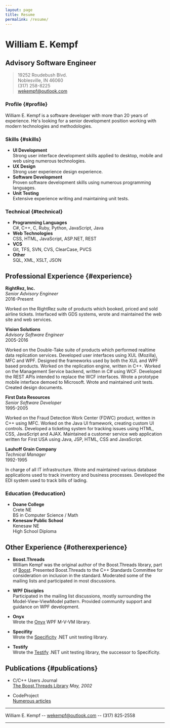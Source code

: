 ```yaml
---
layout: page
title: Resume
permalink: /resume/
---
```


# William E. Kempf

## Advisory Software Engineer

> 19252 Roudebush Blvd.  
> Noblesville, IN 46060  
> (317) 258-8225  
> wekempf@outlook.com

### Profile {#profile}

William E. Kempf is a software developer with more than 20 years of experience. He's looking for a senior
development position working with modern technologies and methodologies.

### Skills {#skills}

* **UI Development**  
  Strong user interface development skills applied to desktop, mobile and web using numerous technologies.
* **UX Design**  
  Strong user experience design experience.
* **Software Development**  
  Proven software development skills using numerous programming languages.
* **Unit Testing**  
  Extensive experience writing and maintaining unit tests.

### Technical {#technical}

* **Programming Languages**  
   C#, C++, C, Ruby, Python, JavaScript, Java
* **Web Technologies**  
   CSS, HTML, JavaScript, ASP.NET, REST
* **VCS**  
   Git, TFS, SVN, CVS, ClearCase, PVCS
* **Other**  
   SQL, XML, XSLT, JSON

## Professional Experience {#experience}

**RightRez, Inc.**  
*Senior Advisory Engineer*  
2016-Present

Worked on the RightRez suite of products which booked, priced and sold airline tickets.
Interfaced with GDS systems, wrote and maintained the web site and web services.

**Vision Solutions**  
*Advisory Software Engineer*  
2005-2016

Worked on the Double-Take suite of products which performed realtime data replication services.
Developed user interfaces using XUL (Mozilla), MFC and WPF. Designed the frameworks used by both
the XUL and WPF based products. Worked on the replication engine, written in C++. Worked on
the Management Service backend, written in C# using WCF. Developed the REST APIs intended to
replace the WCF interfaces. Wrote a prototype mobile interface demoed to Microsoft. Wrote and
maintained unit tests. Created design documents.

**First Data Resources**  
*Senior Software Developer*  
1995-2005

Worked on the Fraud Detection Work Center (FDWC) product, written in C++ using MFC. Worked
on the Java UI framework, creating custom UI controls. Developed a ticketing system for
tracking issues using HTML, CSS, JavaScript and AJAX. Maintained a customer service
web application written for First USA using Java, JSP, HTML, CSS and JavaScript.

**Lauhoff Grain Company**  
*Technical Manager*  
1992-1995

In charge of all IT infrastructure. Wrote and maintained various database applications
used to track inventory and business processes. Developed the EDI system used to track
bills of lading.

### Education {#education}

* **Doane College**  
  Crete NE  
  BS in Computer Science / Math
* **Kenesaw Public School**  
  Kenesaw NE  
  High School Diploma

## Other Experience {#otherexperience}

* **Boost.Threads**  
William Kempf was the original author of the Boost.Threads library, part of [Boost](http://boost.org).
Presented Boost.Threads to the C++ Standards Committee for consideration on inclusion in the standard.
Moderated some of the mailing lists and participated in most discussions.

* **WPF Disciples**  
Participated in the mailing list discussions, mostly surrounding the Model-View-ViewModel pattern.
Provided community support and guidance on WPF development.

* **Onyx**  
Wrote the [Onyx](https://www.codeplex.com/onyx) WPF M-V-VM library.

* **Specifity**  
Wrote the [Specificity](https://www.codeplex.com/specificity) .NET unit testing library.

* **Testify**  
Wrote the [Testify](http://github.com/wekempf/testify) .NET unit testing library, the successor to Specificity. 

## Publications {#publications}

* C/C++ Users Journal  
[The Boost.Threads Library](http://www.drdobbs.com/cpp/the-boostthreads-library/184401518?queryText=kempf) *May, 2002*

* CodeProject  
[Numerous articles](http://www.codeproject.com/Articles/William-E-Kempf#Article)

------

William E. Kempf -- [wekempf@outlook.com](wekempf@outlook.com) -- (317) 825-2558

------